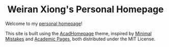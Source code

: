 <h1 align="center">
Weiran Xiong's Personal Homepage
</h1>

Welcome to my [personal homepage](https://weiran-xiong.github.io/)!

This site is built using the [AcadHomepage](https://github.com/RayeRen/acad-homepage.github.io) theme, inspired by [Minimal Mistakes](https://github.com/mmistakes/minimal-mistakes) and [Academic Pages](https://github.com/academicpages/academicpages.github.io), both distributed under the MIT License.
